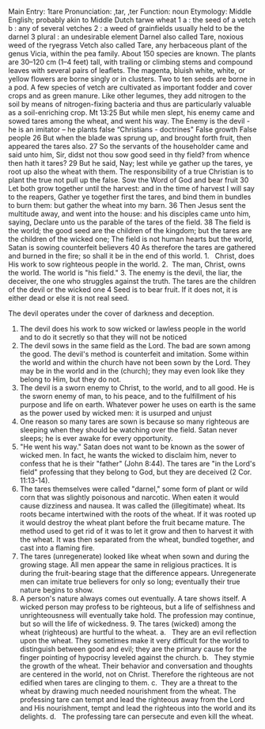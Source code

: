 Main Entry: 1tare
Pronunciation: ‚tar, ‚ter
Function: noun
Etymology: Middle English; probably akin to Middle Dutch tarwe wheat
1 a : the seed of a vetch b : any of several vetches 
2 : a weed of grainfields usually held to be the darnel
3 plural : an undesirable element
Darnel also called Tare, noxious weed of the ryegrass
Vetch also called Tare, any herbaceous plant of the genus Vicia, within the pea family. About 150 species are known. The plants are 30–120 cm (1–4 feet) tall, with trailing or climbing stems and compound leaves with several pairs of leaflets. The magenta, bluish white, white, or yellow flowers are borne singly or in clusters. Two to ten seeds are borne in a pod. A few species of vetch are cultivated as important fodder and cover crops and as green manure. Like other legumes, they add nitrogen to the soil by means of nitrogen-fixing bacteria and thus are particularly valuable as a soil-enriching crop. 
Mt 13:25 But while men slept, his enemy came and sowed tares among the wheat, and went his way.
The Enemy is the devil - he is an imitator – he plants false “Christians - doctrines"
False growth
False people
26 But when the blade was sprung up, and brought forth fruit, then appeared the tares also.
27 So the servants of the householder came and said unto him, Sir, didst not thou sow good seed in thy field? from whence then hath it tares?
29 But he said, Nay; lest while ye gather up the tares, ye root up also the wheat with them.
The responsibility of a true Christian is to plant the true not pull up the false.
Sow the Word of God and bear fruit
30 Let both grow together until the harvest: and in the time of harvest I will say to the reapers, Gather ye together first the tares, and bind them in bundles to burn them: but gather the wheat into my barn.
36 Then Jesus sent the multitude away, and went into the house: and his disciples came unto him, saying, Declare unto us the parable of the tares of the field.
38  The field is the world; the good seed are the children of the kingdom; but the tares are the children of the wicked one;
The field is not human hearts but the world,   Satan is sowing counterfeit believers
40 As therefore the tares are gathered and burned in the fire; so shall it be in the end of this world.
1.   Christ, does His work to sow righteous people in the world.
2.  The man, Christ, owns the world. The world is "his field."
3.  The enemy is the devil,  the liar, the deceiver, the one who struggles against the truth.       The tares are the children of the devil or the wicked one 
4 Seed is to bear fruit. If it does not, it is either dead or else it is not real seed.



The devil operates under the cover of darkness and deception.
1. The devil does his work to sow wicked or lawless people in the world and to do it secretly so that they will not be noticed  
2. The devil sows in the same field as the Lord. The bad are sown among the good. The devil's method is counterfeit and imitation.  Some within the world and within the church have not been sown by the Lord. They may be in the world and in the (church); they may even look like they belong to Him, but they do not.
3. The devil is a sworn enemy to Christ, to the world, and to all good. He is the sworn enemy of man, to his peace, and to the fulfillment of his purpose and life on earth. Whatever power he uses on earth is the same as the power used by wicked men: it is usurped and unjust 
4. One reason so many tares are sown is because so many righteous are sleeping when they should be watching over the field. Satan never sleeps; he is ever awake for every opportunity.
5. "He went his way." Satan does not want to be known as the sower of wicked men. In fact, he wants the wicked to disclaim him, never to confess that he is their "father" (John 8:44). The tares are "in the Lord's field" professing that they belong to God, but they are deceived (2 Cor. 11:13-14).
6. The tares themselves were called "darnel," some form of plant or wild corn that was slightly poisonous and narcotic. When eaten it would cause dizziness and nausea. It was called the (illegitimate) wheat. Its roots became intertwined with the roots of the wheat. If it was rooted up it would destroy the wheat plant before the fruit became mature. The method used to get rid of it was to let it grow and then to harvest it with the wheat. It was then separated from the wheat, bundled together, and cast into a flaming fire.
7. The tares (unregenerate) looked like wheat when sown and during the growing stage. All men appear the same in religious practices. It is during the fruit-bearing stage that the difference appears. Unregenerate men can imitate true believers for only so long; eventually their true nature begins to show.
8. A person's nature always comes out eventually. A tare shows itself. A wicked person may profess to be righteous, but a life of selfishness and unrighteousness will eventually take hold. The profession may continue, but so will the life of wickedness.
       9.  The tares (wicked) among the wheat (righteous) are hurtful to the wheat.
a.   They are an evil reflection upon the wheat. They sometimes make it very difficult for the world to distinguish between good and evil; they are the primary cause for the finger pointing of hypocrisy leveled against the church.
b.   They stymie the growth of the wheat. Their behavior and conversation and thoughts are centered in the world, not on Christ. Therefore the righteous are not edified when tares are clinging to them.
c.   They are a threat to the wheat by drawing much needed nourishment from the wheat. The professing tare can tempt and lead the righteous away from the Lord and His nourishment, tempt and lead the righteous into the world and its delights.
d.   The professing tare can persecute and even kill the wheat.
